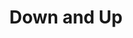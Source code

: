 ---
layout: piece
collection_: mixed_media
title: Down and Up
id: down-and-up
media: Ink, watercolor, acrylic, thread
dimensions: 4" x 12"
description: Contour drawing with monotype, ink and brushwork sewn on pattern paper.
price: $30
date_created: 2015
---